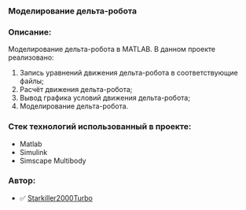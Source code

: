 ### Моделирование дельта-робота

### Описание:

Моделирование дельта-робота в MATLAB. В данном проекте реализовано:
1. Запись уравнений движения дельта-робота в соответствующие файлы;
2. Расчёт движения дельта-робота;
3. Вывод графика условий движения дельта-робота;
4. Моделирование дельта-робота.

### Стек технологий использованный в проекте:

- Matlab
- Simulink
- Simscape Multibody

### Автор:

- :white_check_mark: [Starkiller2000Turbo](https://github.com/Starkiller2000Turbo)